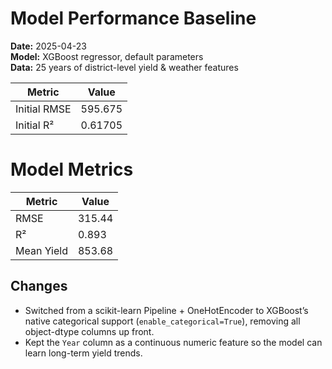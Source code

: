 # Model Performance Baseline

**Date:** 2025-04-23  
**Model:** XGBoost regressor, default parameters  
**Data:** 25 years of district-level yield & weather features

| Metric       | Value        |
| ------------ | ------------ |
| Initial RMSE | 595.675      |
| Initial R²   | 0.61705      |


# Model Metrics

| Metric     | Value      |
|------------|------------|
| RMSE       | 315.44     |
| R²         | 0.893      |
| Mean Yield | 853.68     |

## Changes

- Switched from a scikit-learn Pipeline + OneHotEncoder to XGBoost’s native categorical support (`enable_categorical=True`), removing all object-dtype columns up front.
- Kept the `Year` column as a continuous numeric feature so the model can learn long-term yield trends.

